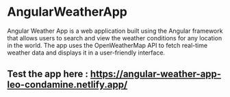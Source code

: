 # AngularWeatherApp

Angular Weather App is a web application built using the Angular framework that allows users to search and view the weather conditions for any location in the world. The app uses the OpenWeatherMap API to fetch real-time weather data and displays it in a user-friendly interface.


## Test the app here : https://angular-weather-app-leo-condamine.netlify.app/
